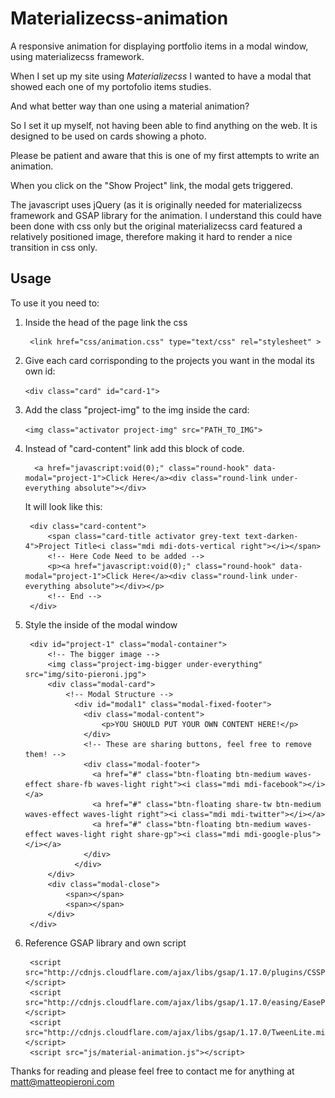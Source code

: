 # Materializecss-animation
A responsive animation for displaying portfolio items in a modal window, using materializecss framework.

When I set up my site using *Materializecss* I wanted to have a modal that showed each one of my portofolio items studies.

And what better way than one using a material animation?

So I set it up myself, not having been able to find anything on the web.
It is designed to be used on cards showing a photo.

Please be patient and aware that this is one of my first attempts to write an animation.

When you click on the "Show Project" link, the modal gets triggered.

The javascript uses jQuery (as it is originally needed for materializecss framework and GSAP library for the animation.
I understand this could have been done with css only but the original materializecss card featured a relatively positioned image, therefore making it hard to render a nice transition in css only.

## Usage

To use it you need to:

1. Inside the head of the page link the css

        <link href="css/animation.css" type="text/css" rel="stylesheet" >

2. Give each card corrisponding to the projects you want in the modal its own id:

    ` <div class="card" id="card-1"> `
3. Add the class "project-img" to the img inside the card:

    ` <img class="activator project-img" src="PATH_TO_IMG"> `
4. Instead of "card-content" link add this block of code. 

         <a href="javascript:void(0);" class="round-hook" data-modal="project-1">Click Here</a><div class="round-link under-everything absolute"></div>

    It will look like this:
    
        <div class="card-content">
            <span class="card-title activator grey-text text-darken-4">Project Title<i class="mdi mdi-dots-vertical right"></i></span>
            <!-- Here Code Need to be added -->
            <p><a href="javascript:void(0);" class="round-hook" data-modal="project-1">Click Here</a><div class="round-link under-everything absolute"></div></p>
            <!-- End -->
        </div>

5. Style the inside of the modal window
  
        <div id="project-1" class="modal-container">
            <!-- The bigger image -->
            <img class="project-img-bigger under-everything" src="img/sito-pieroni.jpg">
            <div class="modal-card">
                <!-- Modal Structure -->
                  <div id="modal1" class="modal-fixed-footer">
                    <div class="modal-content">
                        <p>YOU SHOULD PUT YOUR OWN CONTENT HERE!</p>
                    </div>
                    <!-- These are sharing buttons, feel free to remove them! -->
                    <div class="modal-footer">
                      <a href="#" class="btn-floating btn-medium waves-effect share-fb waves-light right"><i class="mdi mdi-facebook"></i></a>
                      <a href="#" class="btn-floating share-tw btn-medium waves-effect waves-light right"><i class="mdi mdi-twitter"></i></a>
                      <a href="#" class="btn-floating btn-medium waves-effect waves-light right share-gp"><i class="mdi mdi-google-plus"></i></a>
                    </div>
                  </div>
            </div>
            <div class="modal-close">
                <span></span>
                <span></span>
            </div>
        </div>
  
6. Reference GSAP library and own script
  
        <script src="http://cdnjs.cloudflare.com/ajax/libs/gsap/1.17.0/plugins/CSSPlugin.min.js"></script>
        <script src="http://cdnjs.cloudflare.com/ajax/libs/gsap/1.17.0/easing/EasePack.min.js"></script>
        <script src="http://cdnjs.cloudflare.com/ajax/libs/gsap/1.17.0/TweenLite.min.js"></script>
        <script src="js/material-animation.js"></script>
        

Thanks for reading and please feel free to contact me for anything at matt@matteopieroni.com
